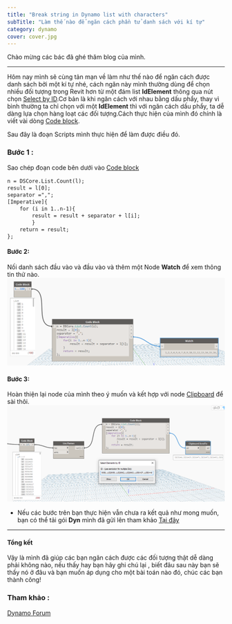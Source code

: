 ```yaml
---
title: "Break string in Dynamo list with characters"
subTitle: "Làm thế nào để ngăn cách phần tử danh sách với kí tự"
category: dynamo
cover: cover.jpg
---
```


Chào mừng các bác đã ghé thăm blog của mình.

---

Hôm nay mình sẽ cùng tản mạn về làm như thế nào để ngăn cách được danh sách bởi một kí tự nhé, cách ngăn này mình thường dùng để chọn nhiều đối tượng trong Revit hơn từ một đám list **IdElement** thông qua nút chọn [Select by ID](https://knowledge.autodesk.com/support/revit-products/learn-explore/caas/CloudHelp/cloudhelp/2016/ENU/Revit-Troubleshooting/files/GUID-2B1CC22C-CB1F-45DA-B57B-62C36013D9E0-htm.html).Cơ bản là khi ngăn cách với nhau bằng dấu phẩy, thay vì bình thường ta chỉ chọn với một **IdElement** thì với ngăn cách dấu phẩy, ta dễ dàng lựa chọn hàng loạt các đối tượng.Cách thực hiện của mình đó chính là viết vài dòng [Code block](https://primer.dynamobim.org/07_Code-Block/7-1_what-is-a-code-block.html).

Sau đây là đoạn Scripts mình thực hiện để làm được điều đó.
### Bước 1 :
Sao chép đoạn code bên dưới vào [Code block](https://primer.dynamobim.org/07_Code-Block/7-1_what-is-a-code-block.html)
```
n = DSCore.List.Count(l);
result = l[0];
separator =",";
[Imperative]{
	for (i in 1..n-1){
		result = result + separator + l[i];
		}
	return = result;
};

```
#### Bước 2:
Nối danh sách đầu vào và đầu vào và thêm một Node **Watch** để xem thông tin thử nào.
![](https://github.com/chuong9x/DataBlog/blob/master/BreakStringDynamo/List.Separator.png)
#### Bước 3:
Hoàn thiện lại node của mình  theo ý muốn và kết hợp với node [Clipboard](https://dynamonodes.com/2016/01/07/clipboard-sendto/) để sài thôi.
![](https://github.com/chuong9x/DataBlog/blob/master/BreakStringDynamo/String.Separator02.png)

- Nếu các bước trên bạn thực hiện vẫn chưa ra kết quả như mong muốn, bạn có thể tải gói **Dyn** mình đã gửi lên tham khảo [Tại đây](https://github.com/chuong9x/DataBlog/blob/master/BreakStringDynamo/String.Separator.dyn)
---

#### Tổng kết
Vậy là mình đã giúp các bạn ngăn cách được các đối tượng thật dễ dàng phải không nào, nếu thấy hay bạn hãy ghi chú lại , biết đâu sau này bạn sẽ thấy nó ở đâu và bạn muốn áp dụng cho một bài toán nào đó, chúc các bạn thành công!

### Tham khảo :
[Dynamo Forum](https://forum.dynamobim.com/t/loop-introduce-multiple-parameters-to-an-instance-element/26825/3)
